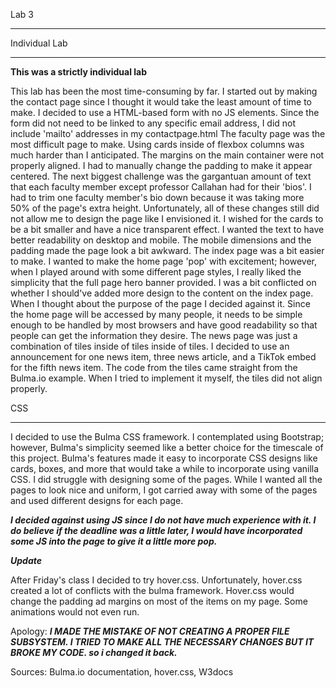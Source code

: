 Lab 3
________________
Individual Lab
________________

**This was a strictly individual lab**

This lab has been the most time-consuming by far. I started out by making the contact page since I thought it would take the least amount of time to make.
I decided to use a HTML-based form with no JS elements. Since the form did not need to be linked to any specific email address, I did not include 'mailto' addresses
in my contactpage.html
The faculty page was the most difficult page to make. Using cards inside of flexbox columns was much harder than I anticipated. The margins on the main container were
not properly aligned. I had to manually change the padding to make it appear centered. The next biggest challenge was the gargantuan amount of text that each faculty member except professor Callahan had for their 'bios'. I had to trim one faculty member's bio down because it was taking more 50% of the page's extra height. Unfortunately, all of these changes still did not allow me to design the page like I envisioned it. I wished for the cards to be a bit smaller and have a nice transparent effect. I wanted the text
to have better readability on desktop and mobile. The mobile dimensions and the padding made the page look a bit awkward.
The index page was a bit easier to make. I wanted to make the home page 'pop' with excitement; however, when I played around with some different page styles, I really liked the simplicity that the full page hero banner provided. I was a bit conflicted on whether I should've added more design to the content on the index page. When I thought about the purpose of the page I decided against it. Since the home page will be accessed by many people, it needs to be simple enough to be handled by most browsers and have good readability so that people can get the information they desire.
The news page was just a combination of tiles inside of tiles inside of tiles.
I decided to use an announcement for one news item, three news article, and a TikTok embed for the fifth news item. The code from the tiles came straight from the Bulma.io example. When I tried to implement it myself, the tiles did not align properly.


CSS
________

I decided to use the Bulma CSS framework. I contemplated using Bootstrap; however, Bulma's simplicity seemed like a better choice for the timescale of this project.
Bulma's features made it easy to incorporate CSS designs like cards, boxes, and more that would take a while to incorporate using vanilla CSS. I did struggle with designing some of the pages. While I wanted all the pages to look nice and uniform, I got carried away with some of the pages and used different designs for each page.

***I decided against using JS since I do not have much experience with it. I do believe if the deadline was a little later, I would have incorporated some JS into the page
to give it a little more pop.***

***Update***

After Friday's class I decided to try hover.css. Unfortunately, hover.css created a lot of conflicts with the bulma framework. Hover.css would change the padding ad margins on most of the items on my page. Some animations would not even run. 

Apology:
***I MADE THE MISTAKE OF NOT CREATING A PROPER FILE SUBSYSTEM. I TRIED TO MAKE ALL THE NECESSARY CHANGES BUT IT BROKE MY CODE. so i changed it back.***

Sources: Bulma.io documentation, hover.css, W3docs
